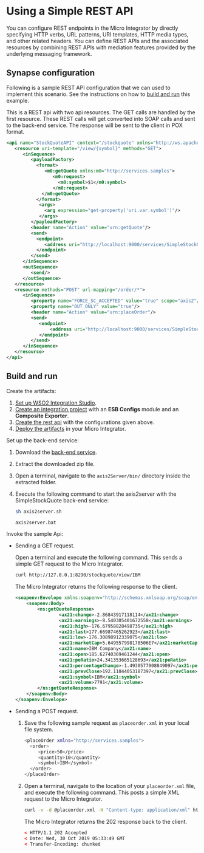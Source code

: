 # Using a Simple REST API

You can configure REST endpoints in the Micro Integrator by directly specifying HTTP verbs, URL patterns, URI templates, HTTP media types, and other related headers. You can define REST APIs and the associated resources by combining REST APIs with mediation features provided by the underlying messaging framework.

## Synapse configuration

Following is a sample REST API configuration that we can used to implement this scenario. See the instructions on how to [build and run](#build-and-run) this example.

This is a REST api with two api resources. The GET calls are handled by the first resource. These REST calls will get converted into SOAP calls and sent to the back-end service. The response will be sent to the client in POX format.

```xml
<api name="StockQuoteAPI" context="/stockquote" xmlns="http://ws.apache.org/ns/synapse">
   <resource uri-template="/view/{symbol}" methods="GET">
      <inSequence>
         <payloadFactory>
           <format>
              <m0:getQuote xmlns:m0="http://services.samples">
                 <m0:request>
                   <m0:symbol>$1</m0:symbol>
                 </m0:request>
             </m0:getQuote>
           </format> 
            <args>
              <arg expression="get-property('uri.var.symbol')"/>
            </args>
         </payloadFactory>
         <header name="Action" value="urn:getQuote"/>
         <send>
           <endpoint>
              <address uri="http://localhost:9000/services/SimpleStockQuoteService" format="soap11"/>
           </endpoint>
         </send>
      </inSequence>
      <outSequence>
         <send/>
      </outSequence>
   </resource>
   <resource methods="POST" url-mapping="/order/*">
      <inSequence>
         <property name="FORCE_SC_ACCEPTED" value="true" scope="axis2"/>
         <property name="OUT_ONLY" value="true"/>
         <header name="Action" value="urn:placeOrder"/>
         <send>
            <endpoint>
                <address uri="http://localhost:9000/services/SimpleStockQuoteService" format="soap11"/>
            </endpoint>
         </send>
      </inSequence>      
   </resource>
</api>
```
## Build and run

Create the artifacts:

1. [Set up WSO2 Integration Studio]({{base_path}}/integrate/develop/installing-wso2-integration-studio).
2. [Create an integration project]({{base_path}}/integrate/develop/create-integration-project) with an <b>ESB Configs</b> module and an <b>Composite Exporter</b>.
3. [Create the rest api]({{base_path}}/integrate/develop/creating-artifacts/creating-an-api) with the configurations given above.
4. [Deploy the artifacts]({{base_path}}/integrate/develop/deploy-artifacts) in your Micro Integrator.

Set up the back-end service:

1. Download the [back-end service](https://github.com/wso2-docs/WSO2_EI/blob/master/Back-End-Service/axis2Server.zip).
2. Extract the downloaded zip file.
3. Open a terminal, navigate to the `axis2Server/bin/` directory inside the extracted folder.
4. Execute the following command to start the axis2server with the SimpleStockQuote back-end service:
   
      ```bash tab='On MacOS/Linux/CentOS'
      sh axis2server.sh
      ```
          
      ```bash tab='On Windows'
      axis2server.bat
      ```

Invoke the sample Api:

-   Sending a GET request.
   
      Open a terminal and execute the following command. This sends a simple GET request to the Micro Integrator.
        
      ```bash
      curl http://127.0.0.1:8290/stockquote/view/IBM
      ```
    
      The Micro Integrator returns the following response to the client.

      ```xml
      <soapenv:Envelope xmlns:soapenv="http://schemas.xmlsoap.org/soap/envelope/" xmlns:ns="http://services.samples" xmlns:ax21="http://services.samples/xsd">
          <soapenv:Body>
              <ns:getQuoteResponse>
                      <ax21:change>-2.86843917118114</ax21:change>
                      <ax21:earnings>-8.540305401672558</ax21:earnings>
                      <ax21:high>-176.67958828498735</ax21:high>
                      <ax21:last>177.66987465262923</ax21:last>
                      <ax21:low>-176.30898912339075</ax21:low>
                      <ax21:marketCap>5.649557998178506E7</ax21:marketCap>
                      <ax21:name>IBM Company</ax21:name>
                      <ax21:open>185.62740369461244</ax21:open>
                      <ax21:peRatio>24.341353665128693</ax21:peRatio>
                      <ax21:percentageChange>-1.4930577008849097</ax21:percentageChange>
                      <ax21:prevClose>192.11844053187397</ax21:prevClose>
                      <ax21:symbol>IBM</ax21:symbol>
                      <ax21:volume>7791</ax21:volume>
              </ns:getQuoteResponse>
          </soapenv:Body>
      </soapenv:Envelope>
      ```

-  Sending a POST request.
    1. Save the following sample request as `placeorder.xml` in your local file system. 
    
        ```bash
        <placeOrder xmlns="http://services.samples">
          <order>
             <price>50</price>
             <quantity>10</quantity>
             <symbol>IBM</symbol>
          </order>
        </placeOrder>
        ```
    
    2.  Open a terminal, navigate to the location of your `placeorder.xml` file, and execute the following command. This posts a simple XML request to the Micro Integrator.
    
        ```bash
        curl -v -d @placeorder.xml -H "Content-type: application/xml" http://127.0.0.1:8290/stockquote/order/
        ```
    
        The Micro Integrator returns the 202 response back to the client.
    
        ```xml
        < HTTP/1.1 202 Accepted
        < Date: Wed, 30 Oct 2019 05:33:49 GMT
        < Transfer-Encoding: chunked
        ```

